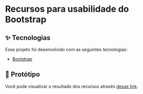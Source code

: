 # Recursos para usabilidade do Bootstrap

## ✨ Tecnologias

Esse projeto foi desenvolvido com as seguintes tecnologias:

- [Bootstrap](https://getbootstrap.com/)

## 🚀 Protótipo

Você pode visualizar o resultado dos recursos através [desse link](https://aula05bootstrap.djalmahenry.repl.co/).

